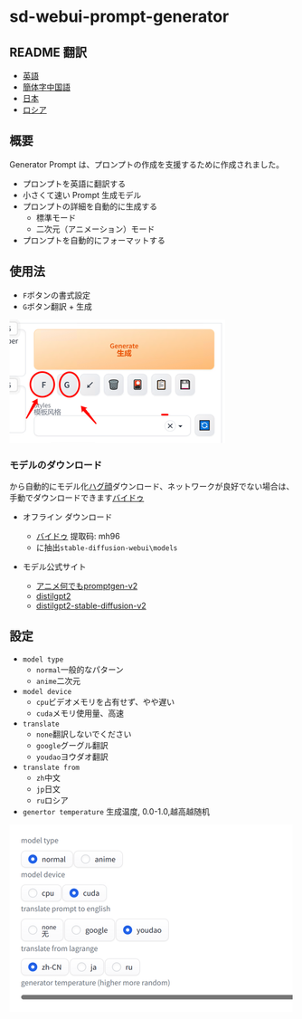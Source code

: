 # sd-webui-prompt-generator

## README 翻訳

-   [英語](README.en.md)
-   [簡体字中国語](README.md)
-   [日本](README.ja.md)
-   [ロシア](README.ru.md)

## 概要

Generator Prompt は、プロンプトの作成を支援するために作成されました。

-   プロンプトを英語に翻訳する
-   小さくて速い Prompt 生成モデル
-   プロンプトの詳細を自動的に生成する
    -   標準モード
    -   二次元（アニメーション）モード
-   プロンプトを自動的にフォーマットする

## 使用法

-   `F`ボタンの書式設定
-   `G`ボタン翻訳 + 生成

![ui.png](./docs/ui.png)

### モデルのダウンロード

から自動的にモデル化[ハグ顔](https://huggingface.co/)ダウンロード、ネットワークが良好でない場合は、手動でダウンロードできます[バイドゥ](https://pan.baidu.com/s/1RRo30reGmhRzFlGrZG74tg?pwd=mh96)

-   オフライン ダウンロード
    -   [バイドゥ](https://pan.baidu.com/s/1RRo30reGmhRzFlGrZG74tg?pwd=mh96) 提取码: mh96
    -   に抽出`stable-diffusion-webui\models`

-   モデル公式サイト
    -   [アニメ何でもpromptgen-v2](https://huggingface.co/FredZhang7/anime-anything-promptgen-v2)
    -   [distilgpt2](https://huggingface.co/distilgpt2)
    -   [distilgpt2-stable-diffusion-v2](https://huggingface.co/FredZhang7/distilgpt2-stable-diffusion-v2)

## 設定

-   `model type`
    -   `normal`一般的なパターン
    -   `anime`二次元
-   `model device`
    -   `cpu`ビデオメモリを占有せず、やや遅い
    -   `cuda`メモリ使用量、高速
-   `translate `
    -   `none`翻訳しないでください
    -   `google`グーグル翻訳
    -   `youdao`ヨウダオ翻訳
-   `translate from`
    -   `zh`中文
    -   `jp`日文
    -   `ru`ロシア
-   `genertor temperature` 生成温度, 0.0-1.0,越高越随机

![img.png](./docs/setting.png)
